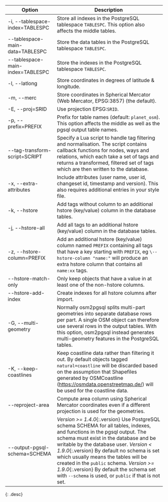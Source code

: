 | Option                                | Description |
| ------------------------------------- | ----------- |
| -i, \--tablespace-index=TABLESPC      | Store all indexes in the PostgreSQL tablespace `TABLESPC`. This option also affects the middle tables. |
| \--tablespace-main-data=TABLESPC      | Store the data tables in the PostgreSQL tablespace `TABLESPC`. |
| \--tablespace-main-index=TABLESPC     | Store the indexes in the PostgreSQL tablespace `TABLESPC`. |
| -l, \--latlong                        | Store coordinates in degrees of latitude & longitude. |
| -m, \--merc                           | Store coordinates in Spherical Mercator (Web Mercator, EPSG:3857) (the default). |
| -E, \--proj=SRID                      | Use projection EPSG:`SRID`. |
| -p, \--prefix=PREFIX                  | Prefix for table names (default: `planet_osm`). This option affects the middle as well as the pgsql output table names. |
| \--tag-transform-script=SCRIPT        | Specify a Lua script to handle tag filtering and normalisation. The script contains callback functions for nodes, ways and relations, which each take a set of tags and returns a transformed, filtered set of tags which are then written to the database. |
| -x, \--extra-attributes               | Include attributes (user name, user id, changeset id, timestamp and version). This also requires additional entries in your style file. |
| -k, \--hstore                         | Add tags without column to an additional hstore (key/value) column in the database tables. |
| -j, \--hstore-all                     | Add all tags to an additional hstore (key/value) column in the database tables. |
| -z, \--hstore-column=PREFIX           | Add an additional hstore (key/value) column named `PREFIX` containing all tags that have a key starting with `PREFIX`, eg `\--hstore-column "name:"` will produce an extra hstore column that contains all `name:xx` tags. |
| \--hstore-match-only                  | Only keep objects that have a value in at least one of the non-hstore columns. |
| \--hstore-add-index                   | Create indexes for all hstore columns after import. |
| -G, \--multi-geometry                 | Normally osm2pgsql splits multi-part geometries into separate database rows per part. A single OSM object can therefore use several rows in the output tables. With this option, osm2pgsql instead generates multi-geometry features in the PostgreSQL tables. |
| -K, \--keep-coastlines                | Keep coastline data rather than filtering it out. By default objects tagged `natural=coastline` will be discarded based on the assumption that Shapefiles generated by OSMCoastline (https://osmdata.openstreetmap.de/) will be used for the coastline data. |
| \--reproject-area                     | Compute area column using Spherical Mercator coordinates even if a different projection is used for the geometries. |
| \--output-pgsql-schema=SCHEMA         | *Version >= 1.4.0*{:.version} Use PostgreSQL schema SCHEMA for all tables, indexes, and functions in the pgsql output. The schema must exist in the database and be writable by the database user. *Version < 1.9.0*{:.version} By default no schema is set which usually means the tables will be created in the `public` schema. *Version >= 1.9.0*{:.version} By default the schema set with `--schema` is used, or `public` if that is not set. |
{: .desc}
